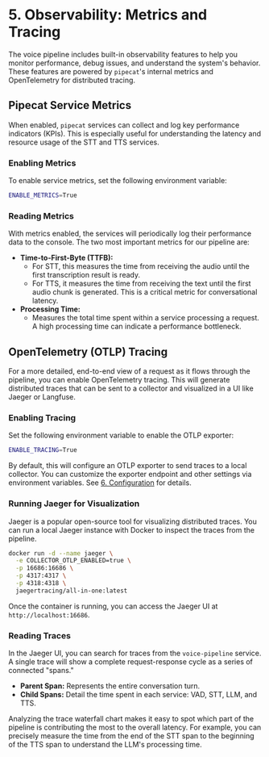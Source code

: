 # 5. Observability: Metrics and Tracing

The voice pipeline includes built-in observability features to help you monitor performance, debug issues, and understand the system's behavior. These features are powered by `pipecat`'s internal metrics and OpenTelemetry for distributed tracing.

## Pipecat Service Metrics

When enabled, `pipecat` services can collect and log key performance indicators (KPIs). This is especially useful for understanding the latency and resource usage of the STT and TTS services.

### Enabling Metrics

To enable service metrics, set the following environment variable:

```bash
ENABLE_METRICS=True
```

### Reading Metrics

With metrics enabled, the services will periodically log their performance data to the console. The two most important metrics for our pipeline are:

*   **Time-to-First-Byte (TTFB):**
    *   For STT, this measures the time from receiving the audio until the first transcription result is ready.
    *   For TTS, it measures the time from receiving the text until the first audio chunk is generated. This is a critical metric for conversational latency.
*   **Processing Time:**
    *   Measures the total time spent within a service processing a request. A high processing time can indicate a performance bottleneck.

## OpenTelemetry (OTLP) Tracing

For a more detailed, end-to-end view of a request as it flows through the pipeline, you can enable OpenTelemetry tracing. This will generate distributed traces that can be sent to a collector and visualized in a UI like Jaeger or Langfuse.

### Enabling Tracing

Set the following environment variable to enable the OTLP exporter:

```bash
ENABLE_TRACING=True
```

By default, this will configure an OTLP exporter to send traces to a local collector. You can customize the exporter endpoint and other settings via environment variables. See [6. Configuration](./6_configuration.md) for details.

### Running Jaeger for Visualization

Jaeger is a popular open-source tool for visualizing distributed traces. You can run a local Jaeger instance with Docker to inspect the traces from the pipeline.

```bash
docker run -d --name jaeger \
  -e COLLECTOR_OTLP_ENABLED=true \
  -p 16686:16686 \
  -p 4317:4317 \
  -p 4318:4318 \
  jaegertracing/all-in-one:latest
```

Once the container is running, you can access the Jaeger UI at `http://localhost:16686`.

### Reading Traces

In the Jaeger UI, you can search for traces from the `voice-pipeline` service. A single trace will show a complete request-response cycle as a series of connected "spans."

*   **Parent Span:** Represents the entire conversation turn.
*   **Child Spans:** Detail the time spent in each service: VAD, STT, LLM, and TTS.

Analyzing the trace waterfall chart makes it easy to spot which part of the pipeline is contributing the most to the overall latency. For example, you can precisely measure the time from the end of the STT span to the beginning of the TTS span to understand the LLM's processing time. 